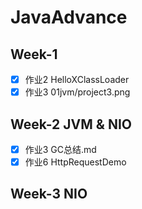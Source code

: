 # JavaAdvance

## Week-1
-[x] 作业2 HelloXClassLoader
-[x] 作业3 01jvm/project3.png

## Week-2 JVM & NIO
-[x] 作业3 GC总结.md
-[x] 作业6 HttpRequestDemo

## Week-3 NIO